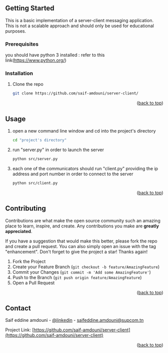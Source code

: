 <!-- GETTING STARTED -->
## Getting Started

This is a basic implementation of a server-client messaging application.
This is not a scalable approach and should only be used for educational purposes.

### Prerequisites
you should have python 3 installed : refer to this link(https://www.python.org/)

### Installation

1. Clone the repo
   ```sh
   git clone https://github.com/saif-amdouni/server-client/
   ```
<p align="right">(<a href="#top">back to top</a>)</p>

<!-- USAGE EXAMPLES -->
## Usage
1. open a new command line window and cd into the project's directory
   ```sh
   cd "project's directory"
   ```
2. run "server.py" in order to launch the server
   ```sh
   python src/server.py
   ```
3. each one of the communicators should run "client.py" providing the ip address and port number in order to connect to the server
   ```sh
   python src/client.py
   ```
<p align="right">(<a href="#top">back to top</a>)</p>



<!-- CONTRIBUTING -->
## Contributing

Contributions are what make the open source community such an amazing place to learn, inspire, and create. Any contributions you make are **greatly appreciated**.

If you have a suggestion that would make this better, please fork the repo and create a pull request. You can also simply open an issue with the tag "enhancement".
Don't forget to give the project a star! Thanks again!

1. Fork the Project
2. Create your Feature Branch (`git checkout -b feature/AmazingFeature`)
3. Commit your Changes (`git commit -m 'Add some AmazingFeature'`)
4. Push to the Branch (`git push origin feature/AmazingFeature`)
5. Open a Pull Request

<p align="right">(<a href="#top">back to top</a>)</p>


<!-- CONTACT -->
## Contact
Saif eddine amdouni - [@linkedin](https://www.linkedin.com/in/saif-eddine-amdouni/) - saifeddine.amdouni@supcom.tn

Project Link: [https://github.com/saif-amdouni/server-client](https://github.com/saif-amdouni/server-client)

<p align="right">(<a href="#top">back to top</a>)</p>

